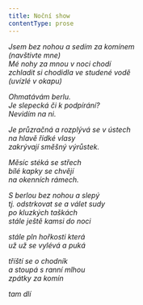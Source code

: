 ```yaml
---
title: Noční show
contentType: prose
---
```


_Jsem bez nohou a sedím za komínem  
(navštivte mne)  
Mé nohy za mnou v noci chodí  
zchladit si chodidla ve studené vodě  
(uvízlé v okapu)_

_Ohmatávám berlu.  
Je slepecká či k podpírání?  
Nevidím na ni._

_Je průzračná a rozplývá se v ústech  
na hlavě řídké vlasy  
zakrývají směšný výrůstek._

_Měsíc stéká se střech  
bílé kapky se chvějí  
na okenních rámech._

_S berlou bez nohou a slepý  
tj. odstrkovat se a válet sudy  
po kluzkých taškách  
stále ještě kamsi do noci_

_stále pln hořkosti která  
už už se vylévá a puká_

_tříští se o chodník  
a stoupá s ranní mlhou  
zpátky za komín_

_tam dlí_
